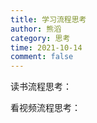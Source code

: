 ```yaml
---
title: 学习流程思考
author: 熊滔
category: 思考
time: 2021-10-14
comment: false
---
```


读书流程思考：

<DisplayBox>
<ImageView src="https://cdn.jsdelivr.net/gh/LastKnightCoder/ImgHosting3@master/学习流程-读书.drawio.7atf78pvzow0.png" style="zoom:50%;" />
</DisplayBox>

看视频流程思考：

<DisplayBox>
<ImageView src="https://cdn.jsdelivr.net/gh/LastKnightCoder/ImgHosting3@master/学习流程-视频.drawio.5f1kz67c7vs0.png" style="zoom:50%;" />
</DisplayBox>

